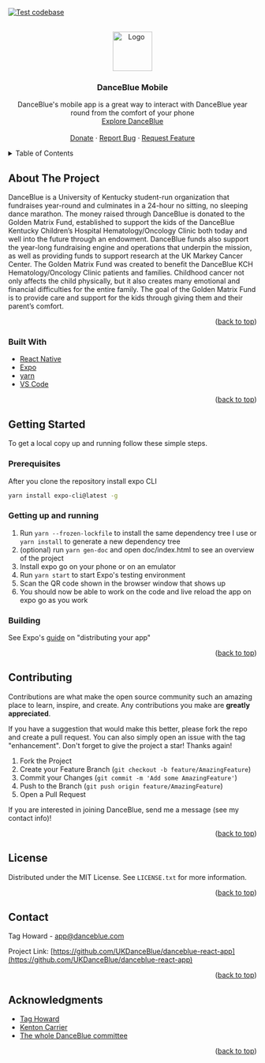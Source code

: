 [![Test codebase](https://github.com/UKDanceBlue/danceblue-react-app/actions/workflows/jest-review.yml/badge.svg?branch=main)](https://github.com/UKDanceBlue/danceblue-react-app/actions/workflows/jest-review.yml)
<div id="top"></div>

<!-- PROJECT LOGO -->
<br />
<div align="center">
  <a href="https://github.com/UKDanceBlue/danceblue-react-app">
    <img src="https://www.danceblue.org/wp-content/uploads/2017/08/DB-Web-Logo-Final-01.svg" alt="Logo" width="80" height="80">
  </a>

<h3 align="center">DanceBlue Mobile</h3>

  <p align="center">
    DanceBlue's mobile app is a great way to interact with DanceBlue year round from the comfort of your phone
    <br />
    <a href="https://www.danceblue.org">Explore DanceBlue</a>
    <br />
    <br />
    <a href="https://danceblue.networkforgood.com/causes/4789-danceblue-golden-matrix-fund-dance-teams">Donate</a>
    ·
    <a href="https://github.com/UKDanceBlue/danceblue-react-app/issues">Report Bug</a>
    ·
    <a href="https://github.com/UKDanceBlue/danceblue-react-app/issues">Request Feature</a>
  </p>
</div>

<!-- TABLE OF CONTENTS -->
<details>
  <summary>Table of Contents</summary>
  <ol>
    <li><a href="#about-the-project">About The Project</a></li>
    <li><a href="#getting-started">Getting Started</a></li>
    <li><a href="#contributing">Contributing</a></li>
    <li><a href="#license">License</a></li>
    <li><a href="#contact">Contact</a></li>
    <li><a href="#acknowledgments">Acknowledgments</a></li>
  </ol>
</details>

<!-- ABOUT THE PROJECT -->

## About The Project

<!-- [![Product Name Screen Shot][product-screenshot]](https://example.com) -->

DanceBlue is a University of Kentucky student-run organization that fundraises
year-round and culminates in a 24-hour no sitting, no sleeping dance marathon.
The money raised through DanceBlue is donated to the Golden Matrix Fund,
established to support the kids of the DanceBlue Kentucky Children’s Hospital
Hematology/Oncology Clinic both today and well into the future through an
endowment. DanceBlue funds also support the year-long fundraising engine
and operations that underpin the mission, as well as providing funds to
support research at the UK Markey Cancer Center. The Golden Matrix Fund
was created to benefit the DanceBlue KCH Hematology/Oncology Clinic patients
and families. Childhood cancer not only affects the child physically, but it
also creates many emotional and financial difficulties for the entire family.
The goal of the Golden Matrix Fund is to provide care and support for the kids
through giving them and their parent’s comfort.

<p align="right">(<a href="#top">back to top</a>)</p>

### Built With

- [React Native](https://reactnative.dev/)
- [Expo](https://expo.dev/)
- [yarn](https://yarnpkg.com/)
- [VS Code](https://code.visualstudio.com/)

<p align="right">(<a href="#top">back to top</a>)</p>

<!-- GETTING STARTED -->

## Getting Started

To get a local copy up and running follow these simple steps.

### Prerequisites

After you clone the repository install expo CLI

```sh
yarn install expo-cli@latest -g
```

### Getting up and running

1. Run `yarn --frozen-lockfile` to install the same dependency tree I use or `yarn install` to generate a new dependency tree
2. (optional) run `yarn gen-doc` and open doc/index.html to see an overview of the project
3. Install expo go on your phone or on an emulator
4. Run `yarn start` to start Expo's testing environment
5. Scan the QR code shown in the browser window that shows up
6. You should now be able to work on the code and live reload the app on expo go as you work

### Building

See Expo's [guide](https://docs.expo.dev/distribution/introduction/) on "distributing your app"

<p align="right">(<a href="#top">back to top</a>)</p>

<!-- CONTRIBUTING -->

## Contributing

Contributions are what make the open source community such an amazing place to learn, inspire, and create. Any contributions you make are **greatly appreciated**.

If you have a suggestion that would make this better, please fork the repo and create a pull request. You can also simply open an issue with the tag "enhancement".
Don't forget to give the project a star! Thanks again!

1. Fork the Project
2. Create your Feature Branch (`git checkout -b feature/AmazingFeature`)
3. Commit your Changes (`git commit -m 'Add some AmazingFeature'`)
4. Push to the Branch (`git push origin feature/AmazingFeature`)
5. Open a Pull Request

If you are interested in joining DanceBlue, send me a message (see my contact info)!

<p align="right">(<a href="#top">back to top</a>)</p>

<!-- LICENSE -->

## License

Distributed under the MIT License. See `LICENSE.txt` for more information.

<p align="right">(<a href="#top">back to top</a>)</p>

<!-- CONTACT -->

## Contact

Tag Howard - app@danceblue.com

Project Link: [https://github.com/UKDanceBlue/danceblue-react-app](https://github.com/UKDanceBlue/danceblue-react-app)

<p align="right">(<a href="#top">back to top</a>)</p>

<!-- ACKNOWLEDGMENTS -->

## Acknowledgments

- [Tag Howard](https://github.com/tajetaje)
- [Kenton Carrier](https://github.com/kncarrier28)
- [The whole DanceBlue committee](http://www.danceblue.org/meet-the-team)

<p align="right">(<a href="#top">back to top</a>)</p>
